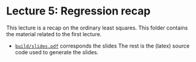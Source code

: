 # Lecture 5: Regression recap

This lecture is a recap on the ordinary least squares. This folder contains the material related to the first lecture.
- [`build/slides.pdf`](build/slides.pdf) corresponds the slides
The rest is the (latex) source code used to generate the slides.
